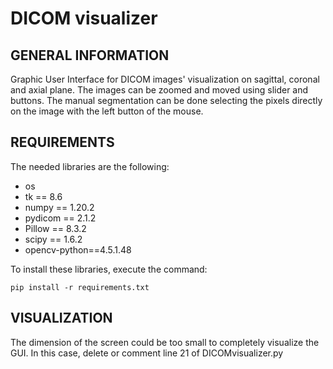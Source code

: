 # DICOM visualizer

## GENERAL INFORMATION
Graphic User Interface for DICOM images' visualization on sagittal, coronal and axial plane.
The images can be zoomed and moved using slider and buttons. The manual segmentation can be done selecting the pixels directly on the image with the left button of the mouse.

## REQUIREMENTS
The needed libraries are the following:

* os
* tk == 8.6
* numpy == 1.20.2
* pydicom == 2.1.2
* Pillow == 8.3.2
* scipy == 1.6.2
* opencv-python==4.5.1.48

To install these libraries, execute the command:

```
pip install -r requirements.txt
```

## VISUALIZATION
The dimension of the screen could be too small to completely visualize the GUI.
In this case, delete or comment line 21 of DICOMvisualizer.py
